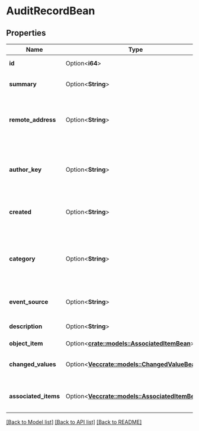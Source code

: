 # AuditRecordBean

## Properties

Name | Type | Description | Notes
------------ | ------------- | ------------- | -------------
**id** | Option<**i64**> | The ID of the audit record. | [optional][readonly]
**summary** | Option<**String**> | The summary of the audit record. | [optional][readonly]
**remote_address** | Option<**String**> | The URL of the computer where the creation of the audit record was initiated. | [optional][readonly]
**author_key** | Option<**String**> | Deprecated, use `authorAccountId` instead. The key of the user who created the audit record. | [optional][readonly]
**created** | Option<**String**> | The date and time on which the audit record was created. | [optional][readonly]
**category** | Option<**String**> | The category of the audit record. For a list of these categories, see the help article [Auditing in Jira applications](https://confluence.atlassian.com/x/noXKM). | [optional][readonly]
**event_source** | Option<**String**> | The event the audit record originated from. | [optional][readonly]
**description** | Option<**String**> | The description of the audit record. | [optional][readonly]
**object_item** | Option<[**crate::models::AssociatedItemBean**](AssociatedItemBean.md)> |  | [optional]
**changed_values** | Option<[**Vec<crate::models::ChangedValueBean>**](ChangedValueBean.md)> | The list of values changed in the record event. | [optional][readonly]
**associated_items** | Option<[**Vec<crate::models::AssociatedItemBean>**](AssociatedItemBean.md)> | The list of items associated with the changed record. | [optional][readonly]

[[Back to Model list]](../README.md#documentation-for-models) [[Back to API list]](../README.md#documentation-for-api-endpoints) [[Back to README]](../README.md)


